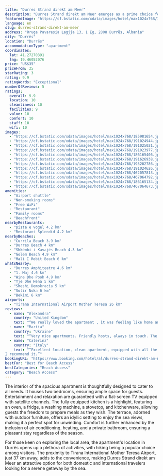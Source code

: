 ```yaml
---
title: "Durres Strand direkt am Meer"
description: "Durres Strand direkt am Meer emerges as a prime choice for travelers seeking a blend of comfort and convenience in Durrës, Durres County."
featuredImage: "https://cf.bstatic.com/xdata/images/hotel/max1024x768/185981654.jpg?k=762f6a3abf0d28e074b43d6cb001a45dc949085dae32ea75e7b4f087a193038b&o=&hp=1"
language: en
slug: durres-strand-direkt-am-meer
address: "Rruga Pavaresia Lagjja 13, 1 Eg, 2008 Durrës, Albania"
city: "Durrës"
location: "Durrës"
accommodationType: "apartment"
coordinates:
  lat: 41.27270391
  lng: 19.46052076
price: "US$35"
priceFrom: 35
starRating: 3
rating: 9.9
ratingWords: "Exceptional"
numberOfReviews: 5
ratings:
  overall: 9.9
  location: 10
  cleanliness: 10
  facilities: 9
  value: 10
  comfort: 10
  staff: 10
  wifi: 10
images:
  - "https://cf.bstatic.com/xdata/images/hotel/max1024x768/185981654.jpg?k=762f6a3abf0d28e074b43d6cb001a45dc949085dae32ea75e7b4f087a193038b&o=&hp=1"
  - "https://cf.bstatic.com/xdata/images/hotel/max1024x768/191024944.jpg?k=6ea4bb83d5045e8eaa3f2adfa1f7160b7d43d2bb83b3c6a4d545a8289af6ceda&o=&hp=1"
  - "https://cf.bstatic.com/xdata/images/hotel/max1024x768/191025021.jpg?k=bb5ce66493ea024aa6910e7ea87d083fe9dab618ed02b6f24d5c858fed57fbda&o=&hp=1"
  - "https://cf.bstatic.com/xdata/images/hotel/max1024x768/191023977.jpg?k=f2ccf03c359cb527f3c61d78bb0d38f390e96f26828d4ac8de469bd2364e8e85&o=&hp=1"
  - "https://cf.bstatic.com/xdata/images/hotel/max1024x768/186165406.jpg?k=9ff120ac2035d2b266b00ac2ed2cc81bc31e7d6d6de95aa4513629e962e80add&o=&hp=1"
  - "https://cf.bstatic.com/xdata/images/hotel/max1024x768/191626938.jpg?k=89d1d0717c1f8142a1ea41a6e930e6c0b5c71c84cf8930082cccbc41652c29e2&o=&hp=1"
  - "https://cf.bstatic.com/xdata/images/hotel/max1024x768/195202786.jpg?k=323a091f215b797ca8cfccb4e9a53d305d0860dabe7915b4a88d60428865c47f&o=&hp=1"
  - "https://cf.bstatic.com/xdata/images/hotel/max1024x768/191024626.jpg?k=bcb5853ff621f3045865d37791952b278dd60a63c7eb462641d936eed3ab13cd&o=&hp=1"
  - "https://cf.bstatic.com/xdata/images/hotel/max1024x768/462057813.jpg?k=9aa4c80264fd6f360cb691c6b5819687f7da40f79509af80379e69c207135be7&o=&hp=1"
  - "https://cf.bstatic.com/xdata/images/hotel/max1024x768/467064792.jpg?k=0901259a2f1d1498a1dd8d7d67339354c9ae317af32850be1e2a155136ba0822&o=&hp=1"
  - "https://cf.bstatic.com/xdata/images/hotel/max1024x768/186165134.jpg?k=c9b3607c61b68eea53c821b7cf4d143ebfb23564d9c364b6f4731cb6da770c2f&o=&hp=1"
  - "https://cf.bstatic.com/xdata/images/hotel/max1024x768/467064673.jpg?k=7f8b1062be3d1d5ffa7786d5c841a9fbf3bad73b711dae5d1cd73d04beb6c74e&o=&hp=1"
amenities:
  - "Airport shuttle"
  - "Non-smoking rooms"
  - "Free WiFi"
  - "Restaurant"
  - "Family rooms"
  - "Beachfront"
nearbyRestaurants:
  - "pista e vogel 4.2 km"
  - "Restorant Splendid 4.2 km"
nearbyBeaches:
  - "Currila Beach 3.9 km"
  - "Durres Beach 4 km"
  - "Shkëmbi i Kavajës Beach 4.3 km"
  - "Golem Beach 4.9 km"
  - "Mali I Robit Beach 6 km"
whatsNearby:
  - "Durres Amphiteatre 4.6 km"
  - "1. Maj 4.6 km"
  - "Wine Dhe Pooh 4.9 km"
  - "Yje Dhe Hena 5 km"
  - "Sheshi Demokracia 5 km"
  - "Sotir Noka 6 km"
  - "Bekimi 6 km"
airports:
  - "Tirana International Airport Mother Teresa 26 km"
reviews:
  - name: "Alexandra"
    country: "United Kingdom"
    text: "“We really loved the apartment , it was feeling like home and the view was so perfect. Thank you very much for the opportunity to spend our holiday here . It was a pleasure and we really enjoyed 😊”"
  - name: "Mariia"
    country: "Ukraine"
    text: "“Very nice apartments. Friendly hosts, always in touch. The apartments are clean, spacious, the sea view is enchanting. Convenient location. There are many shops, restaurants, cafes nearby. I recommend these apartments, and the owners will have...”"
  - name: "Caterina"
    country: "Italy"
    text: "“Excellent location, clean apartment, equipped with all the comforts, central street, balcony overlooking the beach, welcoming family available for any need.
I recommend it.”"
bookingURL: "https://www.booking.com/hotel/al/durres-strand-direkt-am-meer.en-gb.html?aid=8035640"
bestFor: "Best for Beach Access"
bestCategories: "Beach Access"
category: "Beach Access"
---
```


The interior of the spacious apartment is thoughtfully designed to cater to all needs. It houses two bedrooms, ensuring ample space for guests. Entertainment and relaxation are guaranteed with a flat-screen TV equipped with satellite channels. The fully equipped kitchen is a highlight, featuring an oven, a fridge, a washing machine, a stovetop, and kitchenware, allowing guests the freedom to prepare meals as they wish. The terrace, adorned with outdoor furniture, offers an idyllic setting to enjoy the sea views, making it a perfect spot for unwinding. Comfort is further enhanced by the inclusion of air conditioning, heating, and a private bathroom, ensuring a pleasant stay regardless of the season.

For those keen on exploring the local area, the apartment's location in Durrës opens up a plethora of activities, with hiking being a popular choice among visitors. The proximity to Tirana International Mother Teresa Airport, just 37 km away, adds to the convenience, making Durres Strand direkt am Meer an attractive option for both domestic and international travelers looking for a serene getaway by the sea.